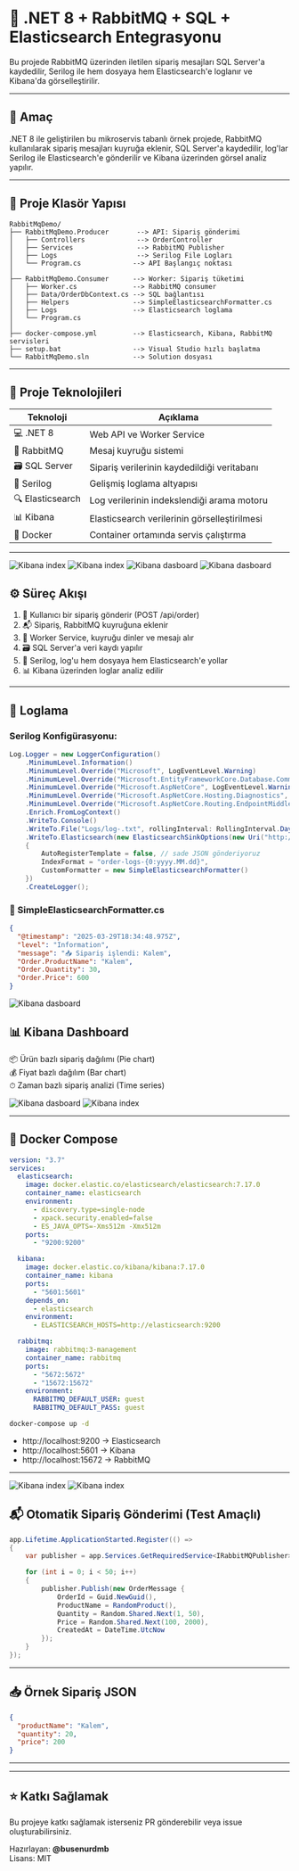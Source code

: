 # 📨 .NET 8 + RabbitMQ + SQL + Elasticsearch Entegrasyonu

Bu projede RabbitMQ üzerinden iletilen sipariş mesajları SQL Server'a kaydedilir, Serilog ile hem dosyaya hem Elasticsearch'e loglanır ve Kibana'da görselleştirilir.

---

## 🌟 Amaç

.NET 8 ile geliştirilen bu mikroservis tabanlı örnek projede, RabbitMQ kullanılarak sipariş mesajları kuyruğa eklenir, SQL Server'a kaydedilir, log'lar Serilog ile Elasticsearch'e gönderilir ve Kibana üzerinden görsel analiz yapılır.

---

## 📁 Proje Klasör Yapısı

```
RabbitMqDemo/
├── RabbitMqDemo.Producer       --> API: Sipariş gönderimi
│   ├── Controllers             --> OrderController
│   ├── Services                --> RabbitMQ Publisher
│   ├── Logs                    --> Serilog File Logları
│   └── Program.cs             --> API Başlangıç noktası
│
├── RabbitMqDemo.Consumer      --> Worker: Sipariş tüketimi
│   ├── Worker.cs              --> RabbitMQ consumer
│   ├── Data/OrderDbContext.cs --> SQL bağlantısı
│   ├── Helpers                --> SimpleElasticsearchFormatter.cs
│   ├── Logs                   --> Elasticsearch loglama
│   └── Program.cs
│
├── docker-compose.yml         --> Elasticsearch, Kibana, RabbitMQ servisleri
├── setup.bat                  --> Visual Studio hızlı başlatma
└── RabbitMqDemo.sln           --> Solution dosyası
```

---

## 💠 Proje Teknolojileri

| Teknoloji         | Açıklama                                     |
|------------------|----------------------------------------------|
| 💻 .NET 8         | Web API ve Worker Service                    |
| 🐇 RabbitMQ       | Mesaj kuyruğu sistemi                        |
| 🗃️ SQL Server     | Sipariş verilerinin kaydedildiği veritabanı  |
| 🧾 Serilog        | Gelişmiş loglama altyapısı                   |
| 🔍 Elasticsearch  | Log verilerinin indekslendiği arama motoru   |
| 📊 Kibana         | Elasticsearch verilerinin görselleştirilmesi |
| 🐳 Docker         | Container ortamında servis çalıştırma        |

---
![Kibana index](https://github.com/busenurdmb/RabbitMqDemo/blob/master/image/api2.jpeg)
![Kibana index](https://github.com/busenurdmb/RabbitMqDemo/blob/master/image/AP%C4%B01.png)
![Kibana dasboard](https://github.com/busenurdmb/RabbitMqDemo/blob/master/image/rabbitmq.png)
![Kibana dasboard](https://github.com/busenurdmb/RabbitMqDemo/blob/master/image/rabbitmq2.png)

## ⚙️ Süreç Akışı

1. 🍭 Kullanıcı bir sipariş gönderir (POST /api/order)
2. 📬 Sipariş, RabbitMQ kuyruğuna eklenir
3. 🎯 Worker Service, kuyruğu dinler ve mesajı alır
4. 🗃 SQL Server'a veri kaydı yapılır
5. 🧾 Serilog, log'u hem dosyaya hem Elasticsearch'e yollar
6. 📊 Kibana üzerinden loglar analiz edilir

---

## 🧾 Loglama

### Serilog Konfigürasyonu:
```csharp
Log.Logger = new LoggerConfiguration()
    .MinimumLevel.Information()
    .MinimumLevel.Override("Microsoft", LogEventLevel.Warning)
    .MinimumLevel.Override("Microsoft.EntityFrameworkCore.Database.Command", LogEventLevel.Warning)
    .MinimumLevel.Override("Microsoft.AspNetCore", LogEventLevel.Warning)
    .MinimumLevel.Override("Microsoft.AspNetCore.Hosting.Diagnostics", LogEventLevel.Warning)
    .MinimumLevel.Override("Microsoft.AspNetCore.Routing.EndpointMiddleware", LogEventLevel.Warning)
    .Enrich.FromLogContext()
    .WriteTo.Console()
    .WriteTo.File("Logs/log-.txt", rollingInterval: RollingInterval.Day)
    .WriteTo.Elasticsearch(new ElasticsearchSinkOptions(new Uri("http://localhost:9200"))
    {
        AutoRegisterTemplate = false, // sade JSON gönderiyoruz
        IndexFormat = "order-logs-{0:yyyy.MM.dd}",
        CustomFormatter = new SimpleElasticsearchFormatter()
    })
    .CreateLogger();
```

### 🧹 SimpleElasticsearchFormatter.cs

```json
{
  "@timestamp": "2025-03-29T18:34:48.975Z",
  "level": "Information",
  "message": "📥 Sipariş işlendi: Kalem",
  "Order.ProductName": "Kalem",
  "Order.Quantity": 30,
  "Order.Price": 600
}
```
![Kibana dasboard](https://github.com/busenurdmb/RabbitMqDemo/blob/master/image/loglama.png)


## 📊 Kibana Dashboard

📦 Ürün bazlı sipariş dağılımı (Pie chart)  
💰 Fiyat bazlı dağılım (Bar chart)  
⏱ Zaman bazlı sipariş analizi (Time series)

![Kibana dasboard](https://github.com/busenurdmb/RabbitMqDemo/blob/master/image/kibanadahboard.png)
![Kibana index](https://github.com/busenurdmb/RabbitMqDemo/blob/master/image/kibanaindex.png)

---

## 🐳 Docker Compose

```yaml
version: "3.7"
services:
  elasticsearch:
    image: docker.elastic.co/elasticsearch/elasticsearch:7.17.0
    container_name: elasticsearch
    environment:
      - discovery.type=single-node
      - xpack.security.enabled=false
      - ES_JAVA_OPTS=-Xms512m -Xmx512m
    ports:
      - "9200:9200"

  kibana:
    image: docker.elastic.co/kibana/kibana:7.17.0
    container_name: kibana
    ports:
      - "5601:5601"
    depends_on:
      - elasticsearch
    environment:
      - ELASTICSEARCH_HOSTS=http://elasticsearch:9200

  rabbitmq:
    image: rabbitmq:3-management
    container_name: rabbitmq
    ports:
      - "5672:5672"
      - "15672:15672"
    environment:
      RABBITMQ_DEFAULT_USER: guest
      RABBITMQ_DEFAULT_PASS: guest
```

```bash
docker-compose up -d
```

- http://localhost:9200 → Elasticsearch
- http://localhost:5601 → Kibana
- http://localhost:15672 → RabbitMQ

---
![Kibana index](https://github.com/busenurdmb/RabbitMqDemo/blob/master/image/r1.png)
![Kibana index](https://github.com/busenurdmb/RabbitMqDemo/blob/master/image/rabbitmqdocker.png)

## 📬 Otomatik Sipariş Gönderimi (Test Amaçlı)

```csharp
app.Lifetime.ApplicationStarted.Register(() =>
{
    var publisher = app.Services.GetRequiredService<IRabbitMQPublisher>();

    for (int i = 0; i < 50; i++)
    {
        publisher.Publish(new OrderMessage {
            OrderId = Guid.NewGuid(),
            ProductName = RandomProduct(),
            Quantity = Random.Shared.Next(1, 50),
            Price = Random.Shared.Next(100, 2000),
            CreatedAt = DateTime.UtcNow
        });
    }
});
```

---

## 📥 Örnek Sipariş JSON

```json
{
  "productName": "Kalem",
  "quantity": 20,
  "price": 200
}
```

---



---

## ⭐ Katkı Sağlamak

Bu projeye katkı sağlamak isterseniz PR gönderebilir veya issue oluşturabilirsiniz.

Hazırlayan: **@busenurdmb**  
Lisans: MIT



